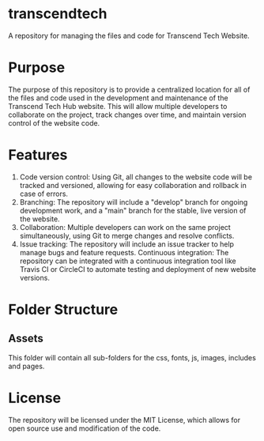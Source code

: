 # transcendtech
A repository for managing the files and code for Transcend Tech Website.

# Purpose
The purpose of this repository is to provide a centralized location for all of the files and code used in the development and maintenance of the Transcend Tech Hub website. This will allow multiple developers to collaborate on the project, track changes over time, and maintain version control of the website code.

# Features
1. Code version control: Using Git, all changes to the website code will be tracked and versioned, allowing for easy collaboration and rollback in case of errors.
2. Branching: The repository will include a "develop" branch for ongoing development work, and a "main" branch for the stable, live version of the website.
3. Collaboration: Multiple developers can work on the same project simultaneously, using Git to merge changes and resolve conflicts.
4. Issue tracking: The repository will include an issue tracker to help manage bugs and feature requests.
Continuous integration: The repository can be integrated with a continuous integration tool like Travis CI or CircleCI to automate testing and deployment of new website versions.

# Folder Structure

## Assets
This folder will contain all sub-folders for the css, fonts, js, images, includes and pages.



# License
The repository will be licensed under the MIT License, which allows for open source use and modification of the code.
